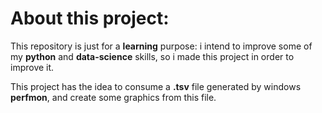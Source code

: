 # About this project:
This repository is just for a **learning** purpose: i intend to improve some of my
**python** and **data-science** skills, so i made this project in order to
improve it.

This project has the idea to consume a **.tsv** file generated by windows
**perfmon**, and create some graphics from this file.
